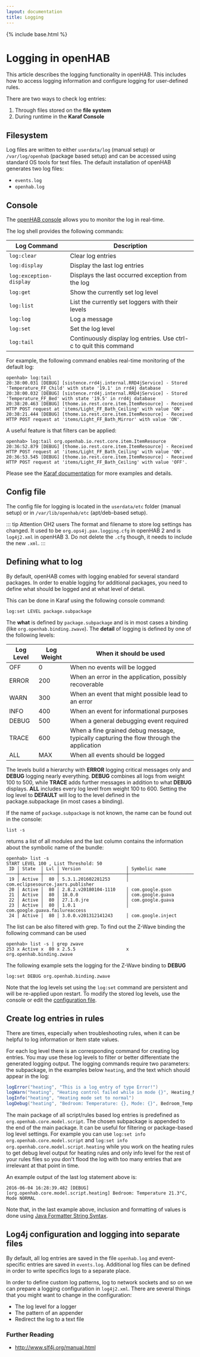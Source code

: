 ```yaml
---
layout: documentation
title: Logging
---
```


{% include base.html %}

# Logging in openHAB

This article describes the logging functionality in openHAB.
This includes how to access logging information and configure logging for user-defined rules.

There are two ways to check log entries:

1. Through files stored on the **file system**
1. During runtime in the **Karaf Console**

## Filesystem

Log files are written to either `userdata/log` (manual setup) or `/var/log/openhab` (package based setup) and can be accessed using standard OS tools for text files. The default installation of openHAB generates two log files:

- `events.log`
- `openhab.log`

## Console

The [openHAB console](console.html) allows you to monitor the log in real-time.

The log shell provides the following commands:

| Log Command             | Description                                                       |
|-------------------------|-------------------------------------------------------------------|
| `log:clear`             | Clear log entries                                                 |
| `log:display`           | Display the last log entries                                      |
| `log:exception-display` | Displays the last occurred exception from the log                 |
| `log:get`               | Show the currently set log level                                  |
| `log:list`              | List the currently set loggers with their levels                  |
| `log:log`               | Log a message                                                     |
| `log:set`               | Set the log level                                                 |
| `log:tail`              | Continuously display log entries. Use ctrl-c to quit this command |

For example, the following command enables real-time monitoring of the default log:

```shell
openhab> log:tail
20:38:00.031 [DEBUG] [sistence.rrd4j.internal.RRD4jService] - Stored 'Temperature_FF_Child' with state '19.1' in rrd4j database
20:38:00.032 [DEBUG] [sistence.rrd4j.internal.RRD4jService] - Stored 'Temperature_FF_Bed' with state '19.5' in rrd4j database
20:38:20.463 [DEBUG] [thome.io.rest.core.item.ItemResource] - Received HTTP POST request at 'items/Light_FF_Bath_Ceiling' with value 'ON'.
20:38:21.444 [DEBUG] [thome.io.rest.core.item.ItemResource] - Received HTTP POST request at 'items/Light_FF_Bath_Mirror' with value 'ON'.
```

A useful feature is that filters can be applied:

```shell
openhab> log:tail org.openhab.io.rest.core.item.ItemResource
20:36:52.879 [DEBUG] [thome.io.rest.core.item.ItemResource] - Received HTTP POST request at 'items/Light_FF_Bath_Ceiling' with value 'ON'.
20:36:53.545 [DEBUG] [thome.io.rest.core.item.ItemResource] - Received HTTP POST request at 'items/Light_FF_Bath_Ceiling' with value 'OFF'.
```

Please see the [Karaf documentation](https://karaf.apache.org/manual/latest/#_commands_2) for more examples and details.

## Config file

The config file for logging is located in the `userdata/etc` folder (manual setup) or in `/var/lib/openhab/etc` (apt/deb-based setup).

::: tip Attention OH2 users
The format and filename to store log settings has changed. It used to be `org.ops4j.pax.logging.cfg` in openHAB 2 and is `log4j2.xml` in openHAB 3.
Do not delete the `.cfg` though, it needs to include the new `.xml`.
:::

## Defining what to log

By default, openHAB comes with logging enabled for several standard packages.
In order to enable logging for additional packages, you need to define what should be logged and at what level of detail.

This can be done in Karaf using the following console command:

```text
log:set LEVEL package.subpackage
```

The **what** is defined by `package.subpackage` and is in most cases a binding (like `org.openhab.binding.zwave`).
The **detail** of logging is defined by one of the following levels:

| Log Level | Log Weight | When it should be used                                                                  |
|-----------|------------|-----------------------------------------------------------------------------------------|
| OFF       | 0          | When no events will be logged                                                           |
| ERROR     | 200        | When an error in the application, possibly recoverable                                  |
| WARN      | 300        | When an event that might possible lead to an error                                      |
| INFO      | 400        | When an event for informational purposes                                                |
| DEBUG     | 500        | When a general debugging event required                                                 |
| TRACE     | 600        | When a fine grained debug message, typically capturing the flow through the application |
| ALL       | MAX        | When all events should be logged                                                        |

The levels build a hierarchy with **ERROR** logging critical messages only and **DEBUG** logging nearly everything.
**DEBUG** combines all logs from weight 100 to 500, while **TRACE** adds further messages in addition to what **DEBUG** displays.
**ALL** includes every log level from weight 100 to 600.
Setting the log level to **DEFAULT** will log to the level defined in the package.subpackage (in most cases a binding).

If the name of `package.subpackage` is not known, the name can be found out in the console:

```text
list -s
```

returns a list of all modules and the last column contains the information about the symbolic name of the bundle:

```text
openhab> list -s
START LEVEL 100 , List Threshold: 50
 ID │ State  │ Lvl │ Version                 │ Symbolic name
────┼────────┼─────┼─────────────────────────┼───────────────────────────────────────────────────────────────────────────────────────────────────────────────────
 19 │ Active │  80 │ 5.3.1.201602281253      │ com.eclipsesource.jaxrs.publisher
 20 │ Active │  80 │ 2.8.2.v20180104-1110    │ com.google.gson
 21 │ Active │  80 │ 18.0.0                  │ com.google.guava
 22 │ Active │  80 │ 27.1.0.jre              │ com.google.guava
 23 │ Active │  80 │ 1.0.1                   │ com.google.guava.failureaccess
 24 │ Active │  80 │ 3.0.0.v201312141243     │ com.google.inject

```

The list can be also filtered with grep. To find out the Z-Wave binding the following command can be used

```shell
openhab> list -s | grep zwave
253 x Active x  80 x 2.5.5                   x org.openhab.binding.zwave

```

The following example sets the logging for the Z-Wave binding to **DEBUG**

```shell
log:set DEBUG org.openhab.binding.zwave
```

Note that the log levels set using the `log:set` command are persistent and will be re-applied upon restart.
To modify the stored log levels, use the console or edit the [configuration file](#config-file).

## Create log entries in rules

There are times, especially when troubleshooting rules, when it can be helpful to log information or Item state values.

For each log level there is an corresponding command for creating log entries.
You may use these log levels to filter or better differentiate the generated logging output.
The logging commands require two parameters: the subpackage, in the examples below `heating`, and the text which should appear in the log:

```java
logError("heating", "This is a log entry of type Error!")
logWarn("heating", "Heating control failed while in mode {}", Heating_Mode.state)
logInfo("heating", "Heating mode set to normal")
logDebug("heating", "Bedroom: Temperature: {}, Mode: {}", Bedroom_Temp.state, Bedroom_Heater_Mode.state)
```

The main package of all script/rules based log entries is predefined as `org.openhab.core.model.script`.
The chosen subpackage is appended to the end of the main package.
It can be useful for filtering or package-based log level settings.
For example you can use `log:set info org.openhab.core.model.script` and `log:set info org.openhab.core.model.script.heating` while you work on the heating rules to get debug level output for heating rules and only info level for the rest of your rules files so you don't flood the log with too many entries that are irrelevant at that point in time.

An example output of the last log statement above is:

```shell
2016-06-04 16:28:39.482 [DEBUG] [org.openhab.core.model.script.heating] Bedroom: Temperature 21.3°C, Mode NORMAL
```

Note that, in the last example above, inclusion and formatting of values is done using [Java Formatter String Syntax](https://docs.oracle.com/en/java/javase/11/docs/api/java.base/java/util/Formatter.html).

## Log4j configuration and logging into separate files

By default, all log entries are saved in the file `openhab.log` and event-specific entries are saved in `events.log`.
Additional log files can be defined in order to write specifics logs to a separate place.

In order to define custom log patterns, log to network sockets and so on we can prepare a logging configuration in `log4j2.xml`.
There are several things that you might want to change in the configuration:

- The log level for a logger
- The pattern of an appender
- Redirect the log to a text file

### Further Reading

- <http://www.slf4j.org/manual.html>
